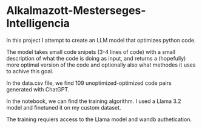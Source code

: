 # Alkalmazott-Mesterseges-Intelligencia

In this project I attempt to create an LLM model that optimizes python code.

The model takes small code snipets (3-4 lines of code) with a small description of what the code is doing as input, and returns a (hopefully) more optimal version of the code and optionally also what methodes it uses to achive this goal.

In the data.csv file, we find 109 unoptimized-optimized code pairs generated with ChatGPT.

In the notebook, we can find the training algorithm. I used a Llama 3.2 model and finetuned it on my custom dataset.

The training requiers access to the Llama model and wandb authetication.

